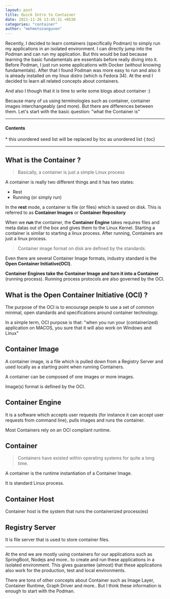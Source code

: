 ```yaml
---
layout: post
title: Quick Intro to Container
date: 2021-11-26 13:45:31 +0530
categories: "container"
author: "mehmetozanguven"
---
```


Recently, I decided to learn containers (specifically Podman) to simply run my applications in an isolated environment. I can directly jump into the Podman and can run my application. But this would be bad because learning the basic fundamentals are essentials before really diving into it. Before Podman, I just run some applications with Docker (without knowing fundamentals). After that I found Podman was more easy to run and also it is already installed on my linux distro (which is Fedora 34). At the end I decided to learn all related concepts about containers.

And also I though that it is time to write some blogs about container :)

Because many of us using terminologies such as container, container images interchangeably (and more). But there are differences between them. Let's start with the basic question: "what the Container is"

<nav class="custom-table-of-contents">
<hr class="horizontal-line">
  <h4 class="table-of-contents-title">Contents</h4>
  * this unordered seed list will be replaced by toc as unordered list
  {:toc}
 <hr class="horizontal-line">
</nav>

## What is the Container ?

> Basically, a container is just a simple Linux process

A container is really two different things and it has two states:

- Rest
- Running (or simply run)

In the **rest** mode, a container is file (or files) which is saved on disk. This is referred to as **Container Images** or **Container Repository**

When we **run** the container, the **Container Engine** takes requires files and meta datas out of the box and gives them to the Linux Kernel. Starting a container is similar to starting a linux process. After running, Containers are just a linux process.

> Container image format on disk are defined by the standards.

Even there are several Container Image formats, industry standard is the **Open Container Initiative(OCI)**.

**Container Engines take the Container Image and turn it into a Container** (running process). Running process protocols are also governed by the OCI.

## What is the Open Container Initiative (OCI) ?

The purpose of the OCI is to encourage people to use a set of common minimal, open standards and specifications around container technology.

In a simple term, OCI purpose is that: "when you run your (containerized) application on MACOS, you sure that it will also work on Windows and Linux"

## Container Image

A container image, is a file which is pulled down from a Registry Server and used locally as a starting point when running Containers.

A container can be composed of one images or more images.

Image(s) format is defined by the OCI.

## Container Engine

It is a software which accepts user requests (for instance it can accept user requests from command line), pulls images and runs the container.

Most Containers rely on an OCI compliant runtime.

## Container

> Containers have existed within operating systems for quite a long time. 

A container is the runtime instantiation of a Container Image. 

It is standard Linux process.

## Container Host

Container host is the system that runs the containerized process(es)

## Registry Server

It is file server that is used to store container files.

---

At the end we are mostly using containers for our applications such as SpringBoot, Nodejs and more.. to create and run these applications in a isolated environment. This gives guarantee (almost) that these applications also work for the production, test and local environments.

There are tons of other concepts about Container such as Image Layer, Container Runtime, Graph Driver and more.. But I think these information is enough to start with the Podman.